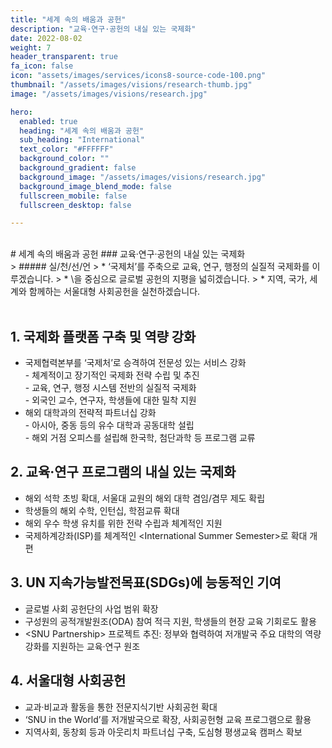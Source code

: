 ```yaml
---
title: "세계 속의 배움과 공헌"
description: "교육·연구·공헌의 내실 있는 국제화"
date: 2022-08-02
weight: 7
header_transparent: true
fa_icon: false
icon: "assets/images/services/icons8-source-code-100.png"
thumbnail: "/assets/images/visions/research-thumb.jpg"
image: "/assets/images/visions/research.jpg"

hero:
  enabled: true
  heading: "세계 속의 배움과 공헌"
  sub_heading: "International"
  text_color: "#FFFFFF"
  background_color: ""
  background_gradient: false
  background_image: "/assets/images/visions/research.jpg"
  background_image_blend_mode: false
  fullscreen_mobile: false
  fullscreen_desktop: false

---
```

<br>
# 세계 속의 배움과 공헌
### 교육·연구·공헌의 내실 있는 국제화


<br>
> ##### 실/천/선/언
> * ‘국제처’를 주축으로 교육, 연구, 행정의 실질적 국제화를 이루겠습니다.
> * \<SNU Partnership\>을 중심으로 글로벌 공헌의 지평을 넓히겠습니다.
> * 지역, 국가, 세계와 함께하는 서울대형 사회공헌을 실천하겠습니다.


<br>
<br>

## 1. 국제화 플랫폼 구축 및 역량 강화
- 국제협력본부를 ‘국제처’로 승격하여 전문성 있는 서비스 강화
<br> - 체계적이고 장기적인 국제화 전략 수립 및 추진
<br> - 교육, 연구, 행정 시스템 전반의 실질적 국제화
<br> - 외국인 교수, 연구자, 학생들에 대한 밀착 지원
- 해외 대학과의 전략적 파트너십 강화
<br> - 아시아, 중동 등의 유수 대학과 공동대학 설립
<br> - 해외 거점 오피스를 설립해 한국학, 첨단과학 등 프로그램 교류

## 2. 교육·연구 프로그램의 내실 있는 국제화
- 해외 석학 초빙 확대, 서울대 교원의 해외 대학 겸임/겸무 제도 확립
- 학생들의 해외 수학, 인턴십, 학점교류 확대
- 해외 우수 학생 유치를 위한 전략 수립과 체계적인 지원
- 국제하계강좌(ISP)를 체계적인 \<International Summer Semester\>로 확대 개편

## 3. UN 지속가능발전목표(SDGs)에 능동적인 기여
- 글로벌 사회 공헌단의 사업 범위 확장
- 구성원의 공적개발원조(ODA) 참여 적극 지원, 학생들의 현장 교육 기회로도 활용
- \<SNU Partnership\> 프로젝트 추진: 정부와 협력하여 저개발국 주요 대학의 역량 강화를 지원하는 교육·연구 원조

## 4. 서울대형 사회공헌
- 교과·비교과 활동을 통한 전문지식기반 사회공헌 확대
- ‘SNU in the World’를 저개발국으로 확장, 사회공헌형 교육 프로그램으로 활용
- 지역사회, 동창회 등과 아웃리치 파트너십 구축, 도심형 평생교육 캠퍼스 확보